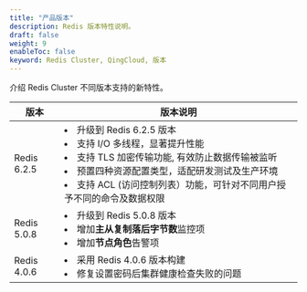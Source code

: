```yaml
---
title: "产品版本"
description: Redis 版本特性说明。
draft: false
weight: 9
enableToc: false
keyword: Redis Cluster, QingCloud, 版本
---
```


介绍 Redis Cluster 不同版本支持的新特性。



| 版本        | 版本说明                                                     |
| ----------- | ------------------------------------------------------------ |
| Redis 6.2.5 | <li>升级到 Redis 6.2.5 版本</li><li>支持 I/O 多线程，显著提升性能</li><li>支持 TLS 加密传输功能, 有效防止数据传输被监听</li><li>预置四种资源配置类型，适配研发测试及生产环境</li><li>支持 ACL (访问控制列表）功能，可针对不同用户授予不同的命令及数据权限</li> |
| Redis 5.0.8 | <li>升级到 Redis 5.0.8 版本</li> <li>增加**主从复制落后字节数**监控项</li><li> 增加**节点角色**告警项</li> |
| Redis 4.0.6 | <li>采用 Redis 4.0.6 版本构建</li><li> 修复设置密码后集群健康检查失败的问题</li> |

